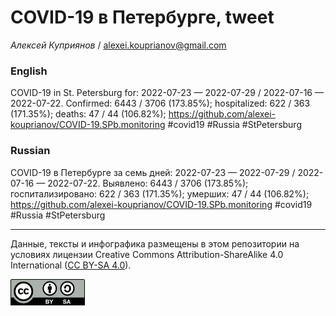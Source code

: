 COVID-19 в Петербурге, tweet
============================

*Алексей Куприянов* /
<a href="mailto:alexei.kouprianov@gmail.com" class="email">alexei.kouprianov@gmail.com</a>

### English

COVID-19 in St. Petersburg for: 2022-07-23 — 2022-07-29 / 2022-07-16 —
2022-07-22. Сonfirmed: 6443 / 3706 (173.85%); hospitalized: 622 / 363
(171.35%); deaths: 47 / 44 (106.82%);
<a href="https://github.com/alexei-kouprianov/COVID-19.SPb.monitoring" class="uri">https://github.com/alexei-kouprianov/COVID-19.SPb.monitoring</a>
\#covid19 \#Russia \#StPetersburg

### Russian

COVID-19 в Петербурге за семь дней: 2022-07-23 — 2022-07-29 / 2022-07-16
— 2022-07-22. Выявлено: 6443 / 3706 (173.85%); госпитализировано: 622 /
363 (171.35%); умерших: 47 / 44 (106.82%);
<a href="https://github.com/alexei-kouprianov/COVID-19.SPb.monitoring" class="uri">https://github.com/alexei-kouprianov/COVID-19.SPb.monitoring</a>
\#covid19 \#Russia \#StPetersburg

------------------------------------------------------------------------

Данные, тексты и инфографика размещены в этом репозитории на условиях
лицензии Creative Commons Attribution-ShareAlike 4.0 International ([CC
BY-SA 4.0](https://creativecommons.org/licenses/by-sa/4.0/)).

![](../misc/CC-BY-SA-icon.png "CC-BY-SA")
